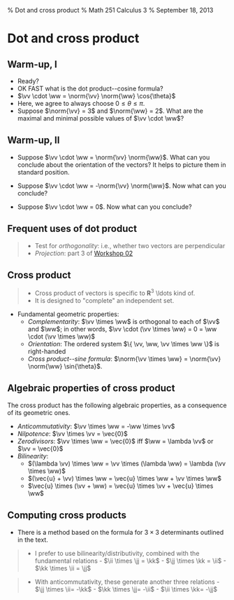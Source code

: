 % Dot and cross product
% Math 251 Calculus 3
% September 18, 2013 <!-- day 07 -->

# Dot and cross product

## Warm-up, I

- Ready?
- OK FAST what is the dot product--cosine formula?
- $\vv \cdot \ww = \norm{\vv} \norm{\ww} \cos{\theta}$
- Here, we agree to always choose $0 \leq \theta \leq \pi$.
- Suppose $\norm{\vv} = 3$ and $\norm{\ww} = 2$. What are the maximal and minimal possible values of $\vv \cdot \ww$?

## Warm-up, II

- Suppose $\vv \cdot \ww = \norm{\vv} \norm{\ww}$. What can you conclude about the orientation of the vectors? It helps to picture them in standard position.

- Suppose $\vv \cdot \ww = -\norm{\vv} \norm{\ww}$. Now what can you conclude?

- Suppose $\vv \cdot \ww = 0$. Now what can you conclude?

## Frequent uses of dot product

> - Test for *orthogonality*: i.e., whether two vectors are perpendicular
> - *Projection*: part 3 of [Workshop 02][w02]

## Cross product

> - Cross product of vectors is specific to $\mathbf{R}^3$ \ldots kind of.
> - It is designed to "complete" an independent set.

- Fundamental geometric properties:
    - *Complementarity*: $\vv \times \ww$ is orthogonal to each of $\vv$ and $\ww$; in other words, $\vv \cdot (\vv \times \ww) = 0 = \ww \cdot (\vv \times \ww)$
    - *Orientation*: The ordered system $\{ \vv, \ww, \vv \times \ww \}$ is right-handed
    - *Cross product--sine formula*: $\norm{\vv \times \ww} = \norm{\vv} \norm{\ww} \sin{\theta}$.

## Algebraic properties of cross product

The cross product has the following algebraic properties, as a consequence of its geometric ones.

- *Anticommutativity*: $\vv \times \ww = -\ww \times \vv$
- *Nilpotence*: $\vv \times \vv = \vec{0}$
- *Zerodivisors*: $\vv \times \ww = \vec{0}$ iff $\ww = \lambda \vv$ or $\vv = \vec{0}$
- *Bilinearity*: 
    - $(\lambda \vv) \times \ww = \vv \times (\lambda \ww) = \lambda (\vv \times \ww)$
    - $(\vec{u} + \vv) \times \ww = \vec{u} \times \ww + \vv \times \ww$
    - $\vec{u} \times (\vv + \ww) = \vec{u} \times \vv + \vec{u} \times \ww$

## Computing cross products

- There is a method based on the formula for $3 \times 3$ determinants outlined in the text.

> - I prefer to use bilinearity/distributivity, combined with the fundamental relations
    - $\ii \times \jj = \kk$
    - $\jj \times \kk = \ii$
    - $\kk \times \ii = \jj$

> - With anticommutativity, these generate another three relations
    - $\jj \times \ii= -\kk$
    - $\kk \times \jj= -\ii$
    - $\ii \times \kk= -\jj$

[w02]: ../../workshops/02/Workshop.pdf


